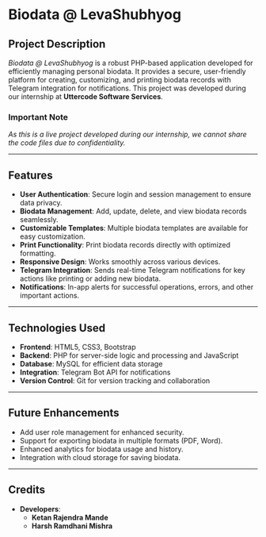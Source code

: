 # **Biodata @ LevaShubhyog**  

## **Project Description**  
*Biodata @ LevaShubhyog* is a robust PHP-based application developed for efficiently managing personal biodata. It provides a secure, user-friendly platform for creating, customizing, and printing biodata records with Telegram integration for notifications. This project was developed during our internship at **Uttercode Software Services**.  

### **Important Note**  
*As this is a live project developed during our internship, we cannot share the code files due to confidentiality.*

---

## **Features**  
- **User Authentication**: Secure login and session management to ensure data privacy.  
- **Biodata Management**: Add, update, delete, and view biodata records seamlessly.  
- **Customizable Templates**: Multiple biodata templates are available for easy customization.  
- **Print Functionality**: Print biodata records directly with optimized formatting.  
- **Responsive Design**: Works smoothly across various devices.  
- **Telegram Integration**: Sends real-time Telegram notifications for key actions like printing or adding new biodata.  
- **Notifications**: In-app alerts for successful operations, errors, and other important actions.  

---

## **Technologies Used**  
- **Frontend**: HTML5, CSS3, Bootstrap  
- **Backend**: PHP for server-side logic and processing and JavaScript  
- **Database**: MySQL for efficient data storage  
- **Integration**: Telegram Bot API for notifications  
- **Version Control**: Git for version tracking and collaboration  

---

## **Future Enhancements**  
- Add user role management for enhanced security.  
- Support for exporting biodata in multiple formats (PDF, Word).  
- Enhanced analytics for biodata usage and history.  
- Integration with cloud storage for saving biodata.  

---

## **Credits**  
- **Developers**:  
  - **Ketan Rajendra Mande**  
  - **Harsh Ramdhani Mishra**
